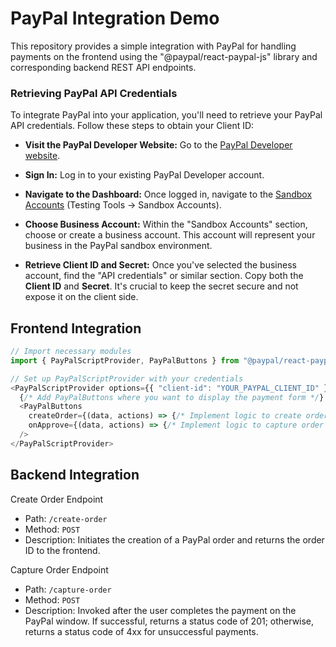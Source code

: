 # PayPal Integration Demo

This repository provides a simple integration with PayPal for handling payments on the frontend using the "@paypal/react-paypal-js" library and corresponding backend REST API endpoints.

### Retrieving PayPal API Credentials

To integrate PayPal into your application, you'll need to retrieve your PayPal API credentials. Follow these steps to obtain your Client ID:

- **Visit the PayPal Developer Website:**
Go to the [PayPal Developer website](https://developer.paypal.com/).

- **Sign In:**
Log in to your existing PayPal Developer account.

- **Navigate to the Dashboard:**
Once logged in, navigate to the [Sandbox Accounts](https://developer.paypal.com/dashboard/accounts) (Testing Tools -> Sandbox Accounts).

- **Choose Business Account:**
Within the "Sandbox Accounts" section, choose or create a business account. This account will represent your business in the PayPal sandbox environment.

- **Retrieve Client ID and Secret:**
Once you've selected the business account, find the "API credentials" or similar section. Copy both the **Client ID** and **Secret**. It's crucial to keep the secret secure and not expose it on the client side.

## Frontend Integration

```javascript I'm A tab
// Import necessary modules
import { PayPalScriptProvider, PayPalButtons } from "@paypal/react-paypal-js";

// Set up PayPalScriptProvider with your credentials
<PayPalScriptProvider options={{ "client-id": "YOUR_PAYPAL_CLIENT_ID" }}>
  {/* Add PayPalButtons where you want to display the payment form */}
  <PayPalButtons 
    createOrder={(data, actions) => {/* Implement logic to create order */}}
    onApprove={(data, actions) => {/* Implement logic to capture order */}}
  />
</PayPalScriptProvider>
```

## Backend Integration

Create Order Endpoint
- Path: `/create-order`
- Method: `POST`
- Description: Initiates the creation of a PayPal order and returns the order ID to the frontend.

Capture Order Endpoint
- Path: `/capture-order`
- Method: `POST`
- Description: Invoked after the user completes the payment on the PayPal window. If successful, returns a status code of 201; otherwise, returns a status code of 4xx for unsuccessful payments.
